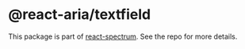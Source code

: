 # @react-aria/textfield

This package is part of [react-spectrum](https://gitlab.com/watheia/spectrum). See the repo for more details.

